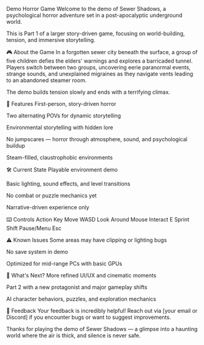 Demo Horror Game
Welcome to the demo of Sewer Shadows, a psychological horror adventure set in a post-apocalyptic underground world.

This is Part 1 of a larger story-driven game, focusing on world-building, tension, and immersive storytelling.

🎮 About the Game
In a forgotten sewer city beneath the surface, a group of five children defies the elders' warnings and explores a barricaded tunnel. Players switch between two groups, uncovering eerie paranormal events, strange sounds, and unexplained migraines as they navigate vents leading to an abandoned steamer room.

The demo builds tension slowly and ends with a terrifying climax.

🧠 Features
First-person, story-driven horror

Two alternating POVs for dynamic storytelling

Environmental storytelling with hidden lore

No jumpscares — horror through atmosphere, sound, and psychological buildup

Steam-filled, claustrophobic environments

🛠️ Current State
Playable environment demo

Basic lighting, sound effects, and level transitions

No combat or puzzle mechanics yet

Narrative-driven experience only

⌨️ Controls
Action	Key
Move	WASD
Look Around	Mouse
Interact	E
Sprint	Shift
Pause/Menu	Esc

⚠️ Known Issues
Some areas may have clipping or lighting bugs

No save system in demo

Optimized for mid-range PCs with basic GPUs

🧪 What's Next?
More refined UI/UX and cinematic moments

Part 2 with a new protagonist and major gameplay shifts

AI character behaviors, puzzles, and exploration mechanics

💬 Feedback
Your feedback is incredibly helpful! Reach out via [your email or Discord] if you encounter bugs or want to suggest improvements.

Thanks for playing the demo of Sewer Shadows — a glimpse into a haunting world where the air is thick, and silence is never safe.
